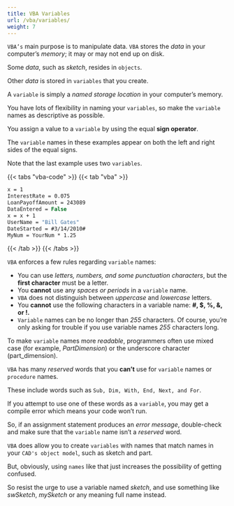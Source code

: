 ```yaml
---
title: VBA Variables
url: /vba/variables/
weight: 7
---
```


`VBA’s` main purpose is to manipulate data. `VBA` stores the *data* in your computer’s *memory*; it may or may not end up on disk.

Some *data*, such as *sketch*, resides in `objects`.

Other *data* is stored in `variables` that you create.

A `variable` is simply a *named storage location* in your computer’s memory.

You have lots of flexibility in naming your `variables`, so make the `variable` names as descriptive as possible.

You assign a value to a `variable` by using the equal **sign operator**.

The `variable` names in these examples appear on both the left and right sides of the equal signs.

Note that the last example uses two `variables`.

{{< tabs "vba-code" >}}
{{< tab "vba" >}}

```vb {lineNos=true lineNoStart=1}
x = 1
InterestRate = 0.075
LoanPayoffAmount = 243089
DataEntered = False
x = x + 1
UserName = "Bill Gates"
DateStarted = #3/14/2010#
MyNum = YourNum * 1.25
```

{{< /tab >}}
{{< /tabs >}}

`VBA` enforces a few rules regarding `variable` names:

* You can use *letters, numbers, and some punctuation characters*, but the **first character** must be a letter.
* You **cannot** use any *spaces or periods* in a `variable` name.
* `VBA` does not distinguish between *uppercase* and *lowercase* letters.
* You **cannot** use the following characters in a variable name: **#, $, %, &, or !.**
* `Variable` names can be no longer than *255* characters. Of course, you’re only asking for trouble if you use variable names *255* characters long.

To make `variable` names more *readable*, programmers often use mixed case (for example, *PartDimension*) or the underscore character (part_dimension).

`VBA` has many *reserved* words that you **can’t** use for `variable` names or `procedure` names.

These include words such as `Sub, Dim, With, End, Next, and For`.

If you attempt to use one of these words as a `variable`, you may get a compile error which means your code won’t run.

So, if an assignment statement produces an *error message*, double-check and make sure that the `variable` name isn’t a *reserved* word.

`VBA` does allow you to create `variables` with names that match names in your `CAD's object model`, such as sketch and part.

But, obviously, using `names` like that just increases the possibility of getting confused.

So resist the urge to use a variable named *sketch*, and use something like *swSketch*, *mySketch* or any meaning full name instead.
